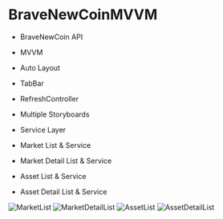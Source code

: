 # BraveNewCoinMVVM

- BraveNewCoin API
- MVVM
- Auto Layout
- TabBar
- RefreshController
- Multiple Storyboards
- Service Layer

- Market List & Service
- Market Detail List & Service
- Asset List & Service
- Asset Detail List & Service

![MarketList](https://user-images.githubusercontent.com/83735951/157434465-14a96bfb-3262-4db1-8c39-f06b3ef06c9b.png)
![MarketDetailList](https://user-images.githubusercontent.com/83735951/157434610-9caeca30-2841-4384-91fa-2d6ee3bea848.png)
![AssetList](https://user-images.githubusercontent.com/83735951/157434624-0a7e8ac0-9c28-4a4c-a297-11cfb05870c5.png)
![AssetDetailList](https://user-images.githubusercontent.com/83735951/157434636-2a90ea48-2a43-4606-b70a-850f8d9121eb.png)
